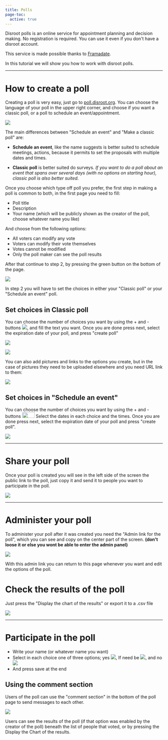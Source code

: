 ```yaml
---
title: Polls
page-toc:
  active: true
---
```


Disroot polls is an online service for appointment planning and decision making.
No registration is required. You can use it even if you don't have a disroot account.

This service is made possible thanks to [Framadate](https://framadate.org/).

In this tutorial we will show you how to work with disroot polls.

----------

# How to create a poll

Creating a poll is very easy, just go to [poll.disroot.org](https://poll.disroot.org/). You can choose the language of your poll in the upper right corner, and choose if you want a classic poll, or a poll to schedule an event/appointment.

![](polls1.png)

The main differences between "Schedule an event" and "Make a classic poll" are:

* **Schedule an event**, like the name suggests is better suited to schedule meetings, actions, because it permits to set the proposals  with multiple dates and times.

* **Classic poll** is better suited do surveys. *If you want to do a poll about an event that spans over several days (with no options on starting hour), classic poll is also better suited.*

Once you choose which type off poll you prefer, the first step in making a poll is common to both, in the first page you need to fill:

* Poll title
* Description
* Your name (which will be publicly shown as the creator of the poll, choose whatever name you like)

And choose from the following options:

* All voters can modify any vote
* Voters can modify their vote themselves
* Votes cannot be modified
* Only the poll maker can see the poll results

After that continue to step 2, by pressing the green button on the bottom of the page.

![](polls2.gif)

In step 2 you will have to set the choices in either your "Classic poll" or your "Schedule an event" poll.

## Set choices in Classic poll
You can choose the number of choices you want by using the + and - buttons ![](polls2.png?resize=40,18), and fill the text you want. Once you are done press next, select the expiration date of your poll, and press "create poll"

![](polls3.png)

![](polls4.gif)

You can also add pictures and links to the options you create, but in the case of pictures they need to be uploaded elsewhere and you need URL link to them:

![](polls5.gif)

## Set choices in "Schedule an event"
You can choose the number of choices you want by using the + and - buttons <img src="/uploads/default/original/1X/9d814df6060fffaee1b8e643ac5a6e6afdcb1b28.png" width="40" height="18"> Select the dates in each choice and the times. Once you are done press next, select the expiration date of your poll and press "create poll".

![](polls6.gif)

----------

# Share your poll

Once your poll is created you will see in the left side of the screen the public link to the poll, just copy it and send it to people you want to participate in the poll.

![](polls7.gif)

----------
# Administer your poll
To administer your poll after it was created you need the "Admin link for the poll", which you can see and copy on the center part of the screen. **(don't loose it or else you wont be able to enter the admin panel)**

![](polls3.png)

With this admin link you can return to this page whenever you want and edit the options of the poll.

# Check the results of the poll
Just press the "Display the chart of the results" or export it to a .csv file

![](polls8.gif)

----------

# Participate in the poll


* Write your name (or whatever name you want)
* Select in each choice one of three options; yes ![](polls4.png?resize=32,22), If need be ![](polls5.png?resize=31,20), and no ![](polls6.png?resize=32,21)
* And press save at the end

## Using the comment section
Users of the poll can use the "comment section" in the bottom of the poll page to send messages to each other.

![](polls9.gif)

Users can see the results of the poll (if that option was enabled by the creator of the poll) beneath the list of people that voted, or by pressing the Display the Chart of the results.

